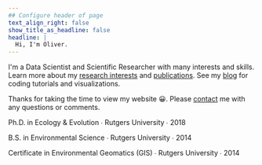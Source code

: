 ```yaml
---
## Configure header of page
text_align_right: false
show_title_as_headline: false
headline: |
  Hi, I'm Oliver. 
---
```


<!-- this is a subheadline -->


I'm a Data Scientist and Scientific Researcher with many interests and skills. Learn more about my [research interests](/research) and [publications](/publications). See my [blog](/blog) for coding tutorials and visualizations. 

Thanks for taking the time to view my website &#128512;. Please [contact](/contact) me with any questions or comments. 


<i class="fas fa-graduation-cap pr2"></i>Ph.D. in Ecology & Evolution  &#8729;
 Rutgers University  &#8729;  2018

<i class="fas fa-graduation-cap pr2"></i>B.S. in Environmental Science  &#8729;
    Rutgers University &#8729;  2014

<i class="fas fa-globe-americas pr2"></i>Certificate in Environmental Geomatics (GIS)  &#8729;   Rutgers University  &#8729;  2014